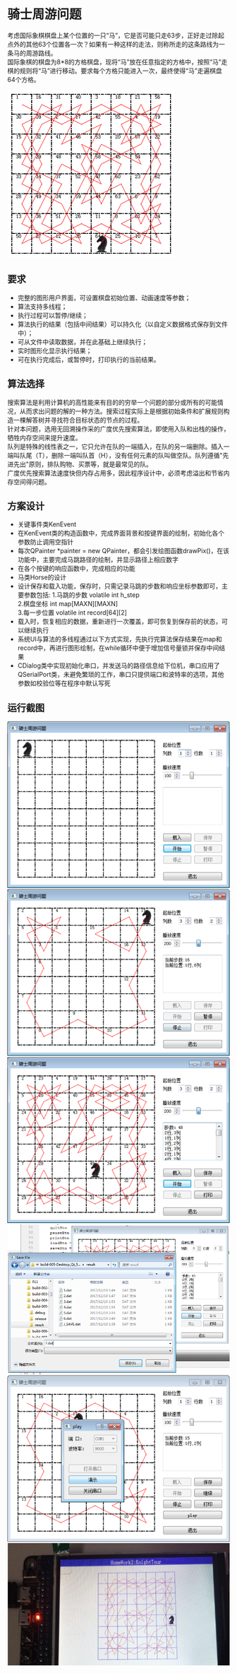 # 骑士周游问题
考虑国际象棋棋盘上某个位置的一只“马”，它是否可能只走63步，正好走过除起点外的其他63个位置各一次？如果有一种这样的走法，则称所走的这条路线为一条马的周游路线。  
国际象棋的棋盘为8*8的方格棋盘，现将“马”放在任意指定的方格中，按照“马”走棋的规则将“马”进行移动。要求每个方格只能进入一次，最终使得“马”走遍棋盘64个方格。  

<img src="./etcs/001.png">

## 要求  
* 完整的图形用户界面，可设置棋盘初始位置、动画速度等参数；
* 算法支持多线程；
* 执行过程可以暂停/继续；
* 算法执行的结果（包括中间结果）可以持久化（以自定义数据格式保存到文件中）；
* 可从文件中读取数据，并在此基础上继续执行；
* 实时图形化显示执行结果；
* 可在执行完成后，或暂停时，打印执行的当前结果。

## 算法选择
搜索算法是利用计算机的高性能来有目的的穷举一个问题的部分或所有的可能情况，从而求出问题的解的一种方法。搜索过程实际上是根据初始条件和扩展规则构造一棵解答树并寻找符合目标状态的节点的过程。  
针对本问题，选用无回溯操作采的广度优先搜索算法，即使用入队和出栈的操作，牺牲内存空间来提升速度。  
队列是特殊的线性表之一，它只允许在队的一端插入，在队的另一端删除。插入一端叫队尾（T），删除一端叫队首（H），没有任何元素的队叫做空队。队列遵循"先进先出"原则，排队购物、买票等，就是最常见的队。  
广度优先搜索算法速度快但内存占用多，因此程序设计中，必须考虑溢出和节省内存空间得问题。  

## 方案设计
* 关键事件类KenEvent
* 在KenEvent类的构造函数中，完成界面背景和按键界面的绘制，初始化各个参数防止调用空指针  
* 每次QPainter *painter = new QPainter，都会引发绘图函数drawPix()，在该功能中，主要完成马跳路径的绘制，并显示路径上相应数字  
* 在各个按键的响应函数中，完成相应的功能
* 马类Horse的设计
* 设计保存和载入功能，保存时，只需记录马跳的步数和响应坐标参数即可，主要参数包括:
  1.马跳的步数 volatile int h_step  
  2.棋盘坐标 int map[MAXN][MAXN]  
  3.每一步位置 volatile int record[64][2]  
* 载入时，恢复相应的数据，重新进行一次覆盖，即可恢复到保存前的状态，可以继续执行
* 系统UI与算法的多线程通过以下方式实现，先执行完算法保存结果在map和record中，再进行图形绘制，在while循环中便于增加信号量锁并保存中间结果
* CDialog类中实现初始化串口，并发送马的路径信息给下位机，串口应用了QSerialPort类，未避免繁琐的工作，串口只提供端口和波特率的选项，其他参数如校验位等在程序中默认写死


## 运行截图
<img src="./etcs/002.png">
<img src="./etcs/003.png">
<img src="./etcs/004.png">
<img src="./etcs/005.png">
<img src="./etcs/006.png">
<img src="./etcs/007.png">





